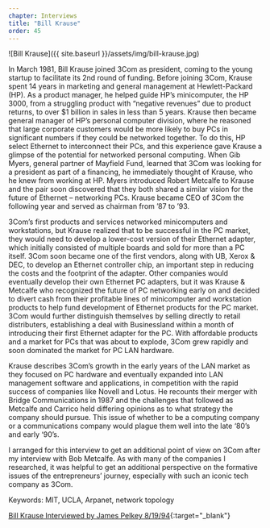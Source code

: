 ```yaml
---
chapter: Interviews
title: "Bill Krause"
order: 45
---
```


![Bill Krause]({{ site.baseurl }}/assets/img/bill-krause.jpg)

In March 1981, Bill Krause joined 3Com as president, coming to the young startup to facilitate its 2nd round of funding. Before joining 3Com, Krause spent 14 years in marketing and general management at Hewlett-Packard (HP). As a product manager, he helped guide HP’s minicomputer, the HP 3000, from a struggling product with “negative revenues” due to product returns, to over $1 billion in sales in less than 5 years. Krause then became general manager of HP’s personal computer division, where he reasoned that large corporate customers would be more likely to buy PCs in significant numbers if they could be networked together. To do this, HP select Ethernet to interconnect their PCs, and this experience gave Krause a glimpse of the potential for networked personal computing. When Gib Myers, general partner of Mayfield Fund, learned that 3Com was looking for a president as part of a financing, he immediately thought of Krause, who he knew from working at HP. Myers introduced Robert Metcalfe to Krause and the pair soon discovered that they both shared a similar vision for the future of Ethernet – networking PCs. Krause became CEO of 3Com the following year and served as chairman from ’87 to ’93.

3Com’s first products and services networked minicomputers and workstations, but Krause realized that to be successful in the PC market, they would need to develop a lower-cost version of their Ethernet adapter, which initially consisted of multiple boards and sold for more than a PC itself. 3Com soon became one of the first vendors, along with UB, Xerox & DEC, to develop an Ethernet controller chip, an important step in reducing the costs and the footprint of the adapter. Other companies would eventually develop their own Ethernet PC adapters, but it was Krause & Metcalfe who recognized the future of PC networking early on and decided to divert cash from their profitable lines of minicomputer and workstation products to help fund development of Ethernet products for the PC market. 3Com would further distinguish themselves by selling directly to retail distributers, establishing a deal with Businessland within a month of introducing their first Ethernet adapter for the PC. With affordable products and a market for PCs that was about to explode, 3Com grew rapidly and soon dominated the market for PC LAN hardware.

Krause describes 3Com’s growth in the early years of the LAN market as they focused on PC hardware and eventually expanded into LAN management software and applications, in competition with the rapid success of companies like Novell and Lotus. He recounts their merger with Bridge Communications in 1987 and the challenges that followed as Metcalfe and Carrico held differing opinions as to what strategy the company should pursue. This issue of whether to be a computing company or a communications company would plague them well into the late ‘80’s and early ‘90’s.

I arranged for this interview to get an additional point of view on 3Com after my interview with Bob Metcalfe. As with many of the companies I researched, it was helpful to get an additional perspective on the formative issues of the entrepreneurs’ journey, especially with such an iconic tech company as 3Com.

Keywords: MIT, UCLA, Arpanet, network topology

[Bill Krause Interviewed by James Pelkey 8/19/94](https://archive.computerhistory.org/resources/access/text/2020/01/102740543-05-01-acc.pdf){:target="_blank"}
